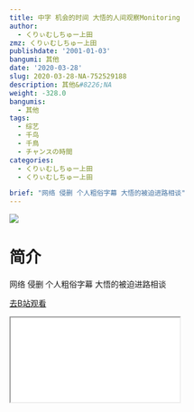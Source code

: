 ```yaml
---
title: 中字 机会的时间 大悟的人间观察Monitoring
author:
  - くりぃむしちゅー上田
zmz: くりぃむしちゅー上田
publishdate: '2001-01-03'
bangumi: 其他
date: '2020-03-28'
slug: 2020-03-28-NA-752529188
description: 其他&#8226;NA
weight: -328.0
bangumis:
  - 其他
tags:
  - 综艺
  - 千鸟
  - 千鳥
  - チャンスの時間
categories:
  - くりぃむしちゅー上田
  - くりぃむしちゅー上田

brief: "网络 侵删 个人粗俗字幕 大悟的被迫进路相谈"
---
```

![](https://raw.githubusercontent.com/tcgriffith/owaraisite/master/static/tmpimg/ae70f7e7c27250650fb1d5be1a3228e21975f946.jpg.480.jpg)
# 简介  
网络
侵删 个人粗俗字幕
大悟的被迫进路相谈  

[去B站观看](https://www.bilibili.com/video/av752529188/)
<div class ="resp-container"><iframe class="testiframe" src="//player.bilibili.com/player.html?aid=752529188"", scrolling="no", allowfullscreen="true" > </iframe></div> 
